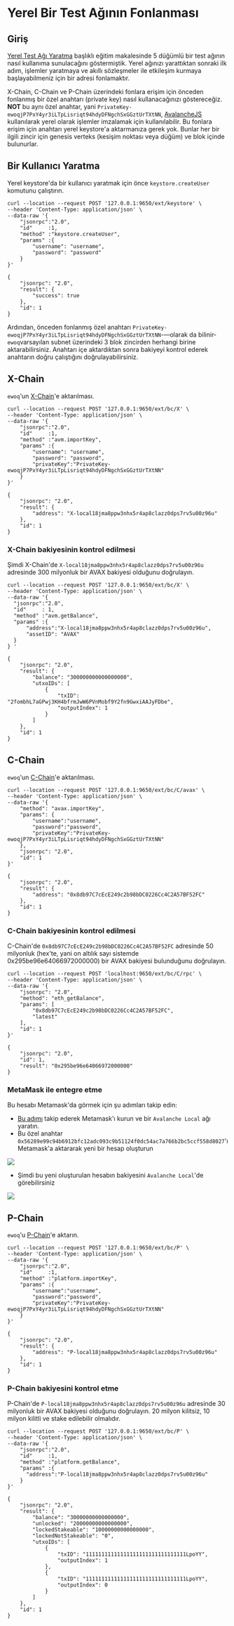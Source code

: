 # Yerel Bir Test Ağının Fonlanması

## Giriş

[Yerel Test Ağı Yaratma](create-a-local-test-network.md) başlıklı eğitim makalesinde 5 düğümlü bir test ağının nasıl kullanıma sunulacağını göstermiştik. Yerel ağınızı yarattıktan sonraki ilk adım, işlemler yaratmaya ve akıllı sözleşmeler ile etkileşim kurmaya başlayabilmeniz için bir adresi fonlamaktır.

X-Chain, C-Chain ve P-Chain üzerindeki fonlara erişim için önceden fonlanmış bir özel anahtarı \(private key\) nasıl kullanacağınızı göstereceğiz. **NOT** bu aynı özel anahtar, yani `PrivateKey-ewoqjP7PxY4yr3iLTpLisriqt94hdyDFNgchSxGGztUrTXtNN`, [AvalancheJS](../../tools/avalanchejs/README.md) kullanılarak yerel olarak işlemler imzalamak için kullanılabilir. Bu fonlara erişim için anahtarı yerel keystore'a aktarmanıza gerek yok. Bunlar her bir ilgili zincir için genesis verteks \(kesişim noktası veya düğüm\) ve blok içinde bulunurlar.

## Bir Kullanıcı Yaratma

Yerel keystore'da bir kullanıcı yaratmak için önce `keystore.createUser` komutunu çalıştırın.

```text
curl --location --request POST '127.0.0.1:9650/ext/keystore' \
--header 'Content-Type: application/json' \
--data-raw '{
    "jsonrpc":"2.0",
    "id"     :1,
    "method" :"keystore.createUser",
    "params" :{
        "username": "username",
        "password": "password"
    }
}'

{
    "jsonrpc": "2.0",
    "result": {
        "success": true
    },
    "id": 1
}
```

Ardından, önceden fonlanmış özel anahtarı `PrivateKey-ewoqjP7PxY4yr3iLTpLisriqt94hdyDFNgchSxGGztUrTXtNN`-&mdash;olarak da bilinir- `ewoq`varsayılan subnet üzerindeki 3 blok zincirden herhangi birine aktarabilirsiniz. Anahtarı içe aktardıktan sonra bakiyeyi kontrol ederek anahtarın doğru çalıştığını doğrulayabilirsiniz.

## X-Chain

`ewoq`'un [X-Chain](../../avalanchego-apis/exchange-chain-x-chain-api.mdx)'e aktarılması.

```text
curl --location --request POST '127.0.0.1:9650/ext/bc/X' \
--header 'Content-Type: application/json' \
--data-raw '{
    "jsonrpc":"2.0",
    "id"     :1,
    "method" :"avm.importKey",
    "params" :{
        "username": "username",
        "password": "password",
        "privateKey":"PrivateKey-ewoqjP7PxY4yr3iLTpLisriqt94hdyDFNgchSxGGztUrTXtNN"
    }
}'

{
    "jsonrpc": "2.0",
    "result": {
        "address": "X-local18jma8ppw3nhx5r4ap8clazz0dps7rv5u00z96u"
    },
    "id": 1
}
```

### X-Chain bakiyesinin kontrol edilmesi

Şimdi X-Chain'de `X-local18jma8ppw3nhx5r4ap8clazz0dps7rv5u00z96u` adresinde 300 milyonluk bir AVAX bakiyesi olduğunu doğrulayın.

```text
curl --location --request POST '127.0.0.1:9650/ext/bc/X' \
--header 'Content-Type: application/json' \
--data-raw '{
  "jsonrpc":"2.0",
  "id"     : 1,
  "method" :"avm.getBalance",
  "params" :{
      "address":"X-local18jma8ppw3nhx5r4ap8clazz0dps7rv5u00z96u",
      "assetID": "AVAX"
  }
} '

{
    "jsonrpc": "2.0",
    "result": {
        "balance": "300000000000000000",
        "utxoIDs": [
            {
                "txID": "2fombhL7aGPwj3KH4bfrmJwW6PVnMobf9Y2fn9GwxiAAJyFDbe",
                "outputIndex": 1
            }
        ]
    },
    "id": 1
}
```

## C-Chain

`ewoq`'un [C-Chain](../../avalanchego-apis/contract-chain-c-chain-api.md)'e aktarılması.

```text
curl --location --request POST '127.0.0.1:9650/ext/bc/C/avax' \
--header 'Content-Type: application/json' \
--data-raw '{
    "method": "avax.importKey",
    "params": {
        "username":"username",
        "password":"password",
        "privateKey":"PrivateKey-ewoqjP7PxY4yr3iLTpLisriqt94hdyDFNgchSxGGztUrTXtNN"
    },
    "jsonrpc": "2.0",
    "id": 1
}'

{
    "jsonrpc": "2.0",
    "result": {
        "address": "0x8db97C7cEcE249c2b98bDC0226Cc4C2A57BF52FC"
    },
    "id": 1
}
```

### C-Chain bakiyesinin kontrol edilmesi

C-Chain'de `0x8db97C7cEcE249c2b98bDC0226Cc4C2A57BF52FC` adresinde 50 milyonluk \(hex'te, yani on altılık sayı sistemde 0x295be96e64066972000000\) bir AVAX bakiyesi bulunduğunu doğrulayın.

```text
curl --location --request POST 'localhost:9650/ext/bc/C/rpc' \
--header 'Content-Type: application/json' \
--data-raw '{
    "jsonrpc": "2.0",
    "method": "eth_getBalance",
    "params": [
        "0x8db97C7cEcE249c2b98bDC0226Cc4C2A57BF52FC",
        "latest"
    ],
    "id": 1
}'

{
    "jsonrpc": "2.0",
    "id": 1,
    "result": "0x295be96e64066972000000"
}
```

### MetaMask ile entegre etme

Bu hesabı Metamask'da görmek için şu adımları takip edin:

* [Bu adımı](../smart-contracts/deploy-a-smart-contract-on-avalanche-using-remix-and-metamask.md#local-testnet-avash-settings-avash-tutorial) takip ederek Metamask'ı kurun ve bir `Avalanche Local` ağı yaratın.
* Bu özel anahtar `0x56289e99c94b6912bfc12adc093c9b51124f0dc54ac7a766b2bc5ccf558d8027`'ı Metamask'a aktararak yeni bir hesap oluşturun

![](/img/Metamask-Import-Account.png)

* Şimdi bu yeni oluşturulan hesabın bakiyesini `Avalanche Local`'de görebilirsiniz

![](/img/local-pre-funded-account.png)

## P-Chain

`ewoq`'u [P-Chain](../../avalanchego-apis/platform-chain-p-chain-api.md)'e aktarın.

```text
curl --location --request POST '127.0.0.1:9650/ext/bc/P' \
--header 'Content-Type: application/json' \
--data-raw '{
    "jsonrpc":"2.0",
    "id"     :1,
    "method" :"platform.importKey",
    "params" :{
        "username":"username",
        "password":"password",
        "privateKey":"PrivateKey-ewoqjP7PxY4yr3iLTpLisriqt94hdyDFNgchSxGGztUrTXtNN"
    }
}'

{
    "jsonrpc": "2.0",
    "result": {
        "address": "P-local18jma8ppw3nhx5r4ap8clazz0dps7rv5u00z96u"
    },
    "id": 1
}
```

### P-Chain bakiyesini kontrol etme

P-Chain'de `P-local18jma8ppw3nhx5r4ap8clazz0dps7rv5u00z96u` adresinde 30 milyonluk bir AVAX bakiyesi olduğunu doğrulayın. 20 milyon kilitsiz, 10 milyon kilitli ve stake edilebilir olmalıdır.

```text
curl --location --request POST '127.0.0.1:9650/ext/bc/P' \
--header 'Content-Type: application/json' \
--data-raw '{
    "jsonrpc":"2.0",
    "id"     :1,
    "method" :"platform.getBalance",
    "params" :{
      "address":"P-local18jma8ppw3nhx5r4ap8clazz0dps7rv5u00z96u"    
    }
}'

{
    "jsonrpc": "2.0",
    "result": {
        "balance": "30000000000000000",
        "unlocked": "20000000000000000",
        "lockedStakeable": "10000000000000000",
        "lockedNotStakeable": "0",
        "utxoIDs": [
            {
                "txID": "11111111111111111111111111111111LpoYY",
                "outputIndex": 1
            },
            {
                "txID": "11111111111111111111111111111111LpoYY",
                "outputIndex": 0
            }
        ]
    },
    "id": 1
}
```

